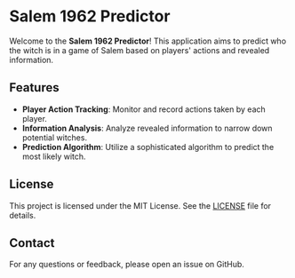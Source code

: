 # Salem 1962 Predictor

Welcome to the **Salem 1962 Predictor**! This application aims to predict who the witch is in a game of Salem based on players' actions and revealed information.

## Features

- **Player Action Tracking**: Monitor and record actions taken by each player.
- **Information Analysis**: Analyze revealed information to narrow down potential witches.
- **Prediction Algorithm**: Utilize a sophisticated algorithm to predict the most likely witch.

## License

This project is licensed under the MIT License. See the [LICENSE](LICENSE) file for details.

## Contact

For any questions or feedback, please open an issue on GitHub.
